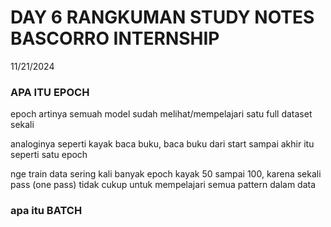 # DAY 6 RANGKUMAN STUDY NOTES BASCORRO INTERNSHIP

11/21/2024

### APA ITU EPOCH

epoch artinya semuah model sudah melihat/mempelajari satu full dataset sekali

analoginya seperti kayak baca buku, baca buku dari start sampai akhir itu seperti satu epoch

nge train data sering kali banyak epoch kayak 50 sampai 100, karena sekali pass (one pass) tidak cukup untuk mempelajari semua pattern dalam data

### apa itu BATCH
